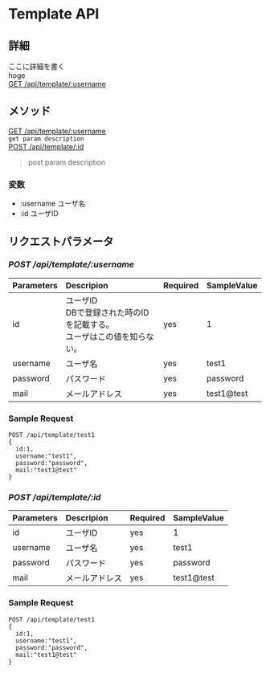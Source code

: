 # Template API

## 詳細

ここに詳細を書く  
hoge  
[GET /api/template/:username](#POST_apiTemplateId)

## メソッド

[GET /api/template/:username](#POST_apiTemplateId)  
`get param description`  
[POST /api/template/:id](#POST_apiTemplateId)  
> post param description

### 変数

* :username ユーザ名
* :id ユーザID

## リクエストパラメータ

### *POST /api/template/:username*

| Parameters | Descripion | Required | SampleValue |
|:--|:--|:--|:--|
| id | ユーザID<br>DBで登録された時のIDを記載する。<br>ユーザはこの値を知らない。 | yes | 1 |
| username | ユーザ名 | yes | test1 |
| password | パスワード | yes | password |
| mail | メールアドレス | yes | test1@test |

### Sample Request

```
POST /api/template/test1  
{  
  id:1,  
  username:"test1",  
  password:"password",  
  mail:"test1@test"  
}  
```

### *POST /api/template/:id* <a name="POST_apiTemplateId">

| Parameters | Descripion | Required | SampleValue |
|:--|:--|:--|:--|
| id | ユーザID | yes | 1 |
| username | ユーザ名 | yes | test1 |
| password | パスワード | yes | password |
| mail | メールアドレス | yes | test1@test |

### Sample Request

```
POST /api/template/test1  
{  
  id:1,  
  username:"test1",  
  password:"password",  
  mail:"test1@test"  
}  
```
